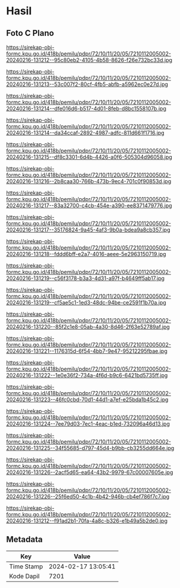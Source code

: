 # Hasil

## Foto C Plano

https://sirekap-obj-formc.kpu.go.id/418b/pemilu/pdpr/72/10/11/20/05/7210112005002-20240216-131212--95c80eb2-4105-4b58-8626-f26e732bc33d.jpg

https://sirekap-obj-formc.kpu.go.id/418b/pemilu/pdpr/72/10/11/20/05/7210112005002-20240216-131213--53c007f2-80cf-4fb5-abfb-a5962ec0e27d.jpg

https://sirekap-obj-formc.kpu.go.id/418b/pemilu/pdpr/72/10/11/20/05/7210112005002-20240216-131214--dfe016d6-b517-4d01-8feb-d8bc1558107b.jpg

https://sirekap-obj-formc.kpu.go.id/418b/pemilu/pdpr/72/10/11/20/05/7210112005002-20240216-131214--da34ccaf-2892-4987-adfc-811d661f1716.jpg

https://sirekap-obj-formc.kpu.go.id/418b/pemilu/pdpr/72/10/11/20/05/7210112005002-20240216-131215--df8c3301-6d4b-4426-a0f6-505304d96058.jpg

https://sirekap-obj-formc.kpu.go.id/418b/pemilu/pdpr/72/10/11/20/05/7210112005002-20240216-131216--2b8caa30-766b-473b-9ec4-701c0f90853d.jpg

https://sirekap-obj-formc.kpu.go.id/418b/pemilu/pdpr/72/10/11/20/05/7210112005002-20240216-131217--83a32700-c4cb-454e-a390-ee8371479776.jpg

https://sirekap-obj-formc.kpu.go.id/418b/pemilu/pdpr/72/10/11/20/05/7210112005002-20240216-131217--35176824-9a45-4af3-9b0a-bdea9a8cb357.jpg

https://sirekap-obj-formc.kpu.go.id/418b/pemilu/pdpr/72/10/11/20/05/7210112005002-20240216-131218--fddd6bff-e2a7-4016-aeee-5e2963150719.jpg

https://sirekap-obj-formc.kpu.go.id/418b/pemilu/pdpr/72/10/11/20/05/7210112005002-20240216-131219--c56f3178-b3a3-4d31-a97f-b4649ff5ab17.jpg

https://sirekap-obj-formc.kpu.go.id/418b/pemilu/pdpr/72/10/11/20/05/7210112005002-20240216-131219--cf5ae5c1-1ed3-48dc-94be-ce2591f1b70a.jpg

https://sirekap-obj-formc.kpu.go.id/418b/pemilu/pdpr/72/10/11/20/05/7210112005002-20240216-131220--85f2c1e8-05ab-4a30-8d46-2f63e52789af.jpg

https://sirekap-obj-formc.kpu.go.id/418b/pemilu/pdpr/72/10/11/20/05/7210112005002-20240216-131221--1176315d-6f54-4bb7-9e47-95212295fbae.jpg

https://sirekap-obj-formc.kpu.go.id/418b/pemilu/pdpr/72/10/11/20/05/7210112005002-20240216-131222--1e0e36f2-734a-4f6d-b9c6-6421bd5735ff.jpg

https://sirekap-obj-formc.kpu.go.id/418b/pemilu/pdpr/72/10/11/20/05/7210112005002-20240216-131223--46fc0cbd-70d1-44d1-a7ef-e25bda1b45c2.jpg

https://sirekap-obj-formc.kpu.go.id/418b/pemilu/pdpr/72/10/11/20/05/7210112005002-20240216-131224--7ee79d03-7ec1-4eac-b1ed-732096a46d13.jpg

https://sirekap-obj-formc.kpu.go.id/418b/pemilu/pdpr/72/10/11/20/05/7210112005002-20240216-131225--34f55685-d797-45d4-b9bb-cb3255dd664e.jpg

https://sirekap-obj-formc.kpu.go.id/418b/pemilu/pdpr/72/10/11/20/05/7210112005002-20240216-131226--2acf5d65-ea64-43b2-9979-67c00007605e.jpg

https://sirekap-obj-formc.kpu.go.id/418b/pemilu/pdpr/72/10/11/20/05/7210112005002-20240216-131226--25f6ed50-4c1b-4b42-946b-cb4ef786f7c7.jpg

https://sirekap-obj-formc.kpu.go.id/418b/pemilu/pdpr/72/10/11/20/05/7210112005002-20240216-131212--f91ad2b1-70fa-4a8c-b326-e1b49a5b2de0.jpg


## Metadata

| Key        | Value               |
| ---------- | ------------------- |
| Time Stamp | 2024-02-17 13:05:41 |
| Kode Dapil | 7201                |



